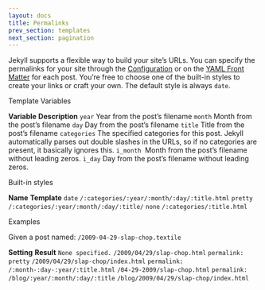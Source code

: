 ```yaml
---
layout: docs
title: Permalinks
prev_section: templates
next_section: pagination
---
```


Jekyll supports a flexible way to build your site’s URLs. You can
specify the permalinks for your site through the [Configuration](../configuration) or on
the [YAML Front Matter](../frontmatter) for each post. You’re free to choose one of
the built-in styles to create your links or craft your own. The default
style is always `date`.

Template Variables

**Variable**   **Description**
`year`         Year from the post’s filename
`month`        Month from the post’s filename
`day`          Day from the post’s filename
`title`        Title from the post’s filename
`categories`   The specified categories for this post. Jekyll automatically parses out double slashes in the URLs, so if no categories are present, it basically ignores this.
`i_month`       Month from the post’s filename without leading zeros.
`i_day`        Day from the post’s filename without leading zeros.

Built-in styles

**Name**   **Template**
`date`     `/:categories/:year/:month/:day/:title.html`
`pretty`   `/:categories/:year/:month/:day/:title/`
`none`     `/:categories/:title.html`

Examples

Given a post named: `/2009-04-29-slap-chop.textile`

**Setting**                                   **Result**
`None specified.`                             `/2009/04/29/slap-chop.html`
`permalink: pretty`                           `/2009/04/29/slap-chop/index.html`
`permalink: /:month-:day-:year/:title.html`   `/04-29-2009/slap-chop.html`
`permalink: /blog/:year/:month/:day/:title`   `/blog/2009/04/29/slap-chop/index.html`
